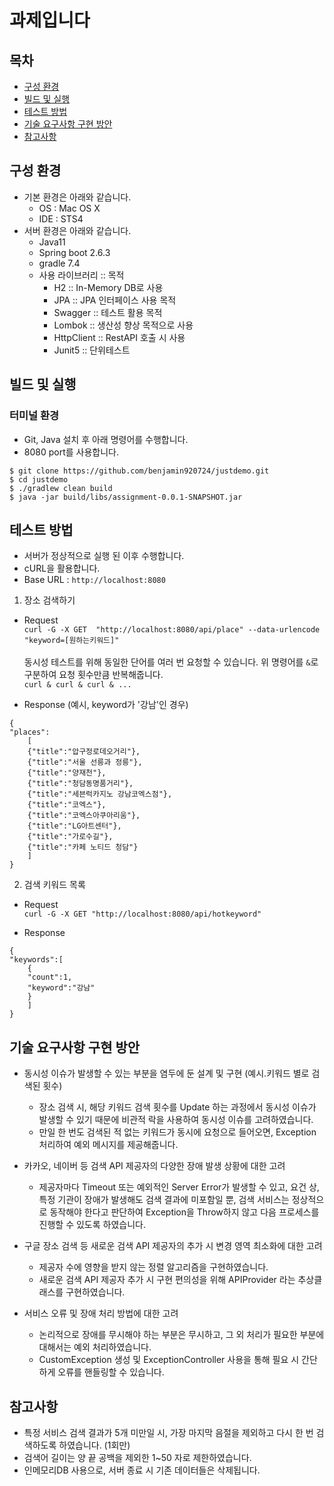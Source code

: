 # 과제입니다


목차
----
- [구성 환경](#구성-환경)
- [빌드 및 실행](#빌드-및-실행)
- [테스트 방법](#테스트-방법)
- [기술 요구사항 구현 방안](#기술-요구사항-구현-방안)
- [참고사항](#참고사항)


구성 환경
----
- 기본 환경은 아래와 같습니다.
	- OS : Mac OS X
	- IDE : STS4
- 서버 환경은 아래와 같습니다.
	- Java11
	- Spring boot 2.6.3
	- gradle 7.4
	- 사용 라이브러리 :: 목적
		- H2 :: In-Memory DB로 사용
		- JPA :: JPA 인터페이스 사용 목적
		- Swagger :: 테스트 활용 목적
		- Lombok :: 생산성 향상 목적으로 사용
		- HttpClient :: RestAPI 호출 시 사용
		-  Junit5 :: 단위테스트
	
빌드 및 실행
----
### 터미널 환경
- Git, Java 설치 후 아래 명령어를 수행합니다.
- 8080 port를 사용합니다.
```
$ git clone https://github.com/benjamin920724/justdemo.git
$ cd justdemo
$ ./gradlew clean build
$ java -jar build/libs/assignment-0.0.1-SNAPSHOT.jar
```

테스트 방법
----
- 서버가 정상적으로 실행 된 이후 수행합니다.
- cURL을 활용합니다.
- Base URL : `http://localhost:8080`

1) 장소 검색하기

- Request 
<br/>`curl -G -X GET  "http://localhost:8080/api/place" --data-urlencode "keyword=[원하는키워드]"`
<br/><br/>동시성 테스트를 위해 동일한 단어를 여러 번 요청할 수 있습니다. 위 명령어를 `&`로 구분하여 요청 횟수만큼 반복해줍니다.
<br/>`curl & curl & curl & ...`

- Response (예시, keyword가 '강남'인 경우)
```
{
"places":
	[
	{"title":"압구정로데오거리"},
	{"title":"서울 선릉과 정릉"},
	{"title":"양재천"},
	{"title":"청담동명품거리"},
	{"title":"세븐럭카지노 강남코엑스점"},
	{"title":"코엑스"},
	{"title":"코엑스아쿠아리움"},
	{"title":"LG아트센터"},
	{"title":"가로수길"},
	{"title":"카페 노티드 청담"}
	]
}
```

2) 검색 키워드 목록

- Request
<br/>`curl -G -X GET "http://localhost:8080/api/hotkeyword"`

- Response
```
{
"keywords":[
	{
	"count":1,
	"keyword":"강남"
	}
	]
}
```

기술 요구사항 구현 방안
----
- 동시성 이슈가 발생할 수 있는 부분을 염두에 둔 설계 및 구현 (예시.키워드 별로 검색된 횟수)
	- 장소 검색 시, 해당 키워드 검색 횟수를 Update 하는 과정에서 동시성 이슈가 발생할 수 있기 때문에 비관적 락을 사용하여 동시성 이슈를 고려하였습니다.
	- 만일 한 번도 검색된 적 없는 키워드가 동시에 요청으로 들어오면, Exception 처리하여 예외 메시지를 제공해줍니다.
	
- 카카오, 네이버 등 검색 API 제공자의 다양한 장애 발생 상황에 대한 고려
	- 제공자마다 Timeout 또는 예외적인 Server Error가 발생할 수 있고, 요건 상, 특정 기관이 장애가 발생해도 검색 결과에 미포함일 뿐, 검색 서비스는 정상적으로 동작해야 한다고 판단하여 Exception을 Throw하지 않고 다음 프로세스를 진행할 수 있도록 하였습니다.

- 구글 장소 검색 등 새로운 검색 API 제공자의 추가 시 변경 영역 최소화에 대한 고려
	- 제공자 수에 영향을 받지 않는 정렬 알고리즘을 구현하였습니다.
	- 새로운 검색 API 제공자 추가 시 구현 편의성을 위해 APIProvider 라는 추상클래스를 구현하였습니다.

- 서비스 오류 및 장애 처리 방법에 대한 고려
	- 논리적으로 장애를 무시해야 하는 부분은 무시하고, 그 외 처리가 필요한 부분에 대해서는 예외 처리하였습니다.
	- CustomException 생성 및 ExceptionController 사용을 통해 필요 시 간단하게 오류를 핸들링할 수 있습니다.


참고사항
----
- 특정 서비스 검색 결과가 5개 미만일 시, 가장 마지막 음절을 제외하고 다시 한 번 검색하도록 하였습니다. (1회만)
- 검색어 길이는 양 끝 공백을 제외한 1~50 자로 제한하였습니다.
- 인메모리DB 사용으로, 서버 종료 시 기존 데이터들은 삭제됩니다.




